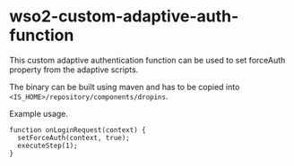 # wso2-custom-adaptive-auth-function

This custom adaptive authentication function can be used to set forceAuth property from the adaptive scripts.

The binary can be built using maven and has to be copied into `<IS_HOME>/repository/components/dropins`.

Example usage.
```
function onLoginRequest(context) {
  setForceAuth(context, true);
  executeStep(1);
}
```
